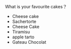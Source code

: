 What is your favourite cakes？
- Cheese cake
- Sachertorte
- Cheese Cake
- Tiramisu
- apple tarto
- Gateau Chocolat
